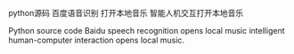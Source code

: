 python源码  百度语音识别 打开本地音乐 智能人机交互打开本地音乐

Python source code Baidu speech recognition opens local music intelligent human-computer interaction opens local music.
